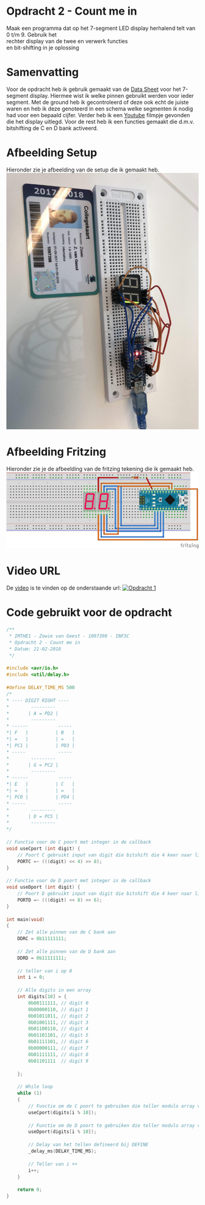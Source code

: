 # Opdracht 2 - Count	me	in

Maak	een	programma	dat	op	het	7-segment	LED	
display	 herhalend	telt	 van	 0	t/m	 9.	 Gebruik het	
rechter	display	van	de	 twee	en	verwerk functies	
en	bit-shifting	in	je	oplossing

# Samenvatting

Voor de opdracht heb ik gebruik gemaakt van de [Data Sheet] voor het 7-segment display. Hiermee wist ik welke pinnen gebruikt werden voor ieder segment. Met de ground heb ik gecontroleerd of deze ook echt de juiste waren en heb ik deze genoteerd in een schema welke segmenten ik nodig had voor een bepaald cijfer. Verder heb ik een [Youtube] filmpje gevonden die het display uitlegd.  Voor de rest heb ik een functies gemaakt die d.m.v. bitshifting de C en D bank activeerd. 

# Afbeelding Setup

Hieronder zie je afbeelding van de setup die ik gemaakt heb.
[![Opdracht 2 - Setup](https://github.com/zowie93/IMTHE1/blob/master/opdrachten/opdracht_2_1/assets/img/opdracht2_setup.JPG?raw=true)](https://github.com/zowie93/IMTHE1/blob/master/opdrachten/opdracht_2_1/assets/img/opdracht2_setup.JPG?raw=true)

# Afbeelding Fritzing

Hieronder zie je de afbeelding van de fritzing tekening die ik gemaakt heb.
[![Opdracht 2 - Fritzing](https://github.com/zowie93/IMTHE1/blob/master/opdrachten/opdracht_2_1/assets/img/opdracht2_1_fritzing_bb.png?raw=true)](https://github.com/zowie93/IMTHE1/blob/master/opdrachten/opdracht_2_1/assets/img/opdracht2_1_fritzing_bb.png?raw=true)

# Video URL

De [video] is te vinden op de onderstaande url:
[![Opdracht 1](https://img.youtube.com/vi/xxDyX3eZft4/maxresdefault.jpg)](https://youtu.be/xxDyX3eZft4)

# Code gebruikt voor de opdracht

```c
/**
 * IMTHE1 - Zowie van Geest - 1097398 - INF3C
 * Opdracht 2 - Count me in
 * Datum: 21-02-2018
 */

#include <avr/io.h>
#include <util/delay.h>

#define DELAY_TIME_MS 500
/*
* ---- DIGIT RIGHT ----
*        --------- 
*       | A = PD2 |
*        ---------
* ------           ----- 
*| F   |          | B   |
*| =   |          | =   |
*| PC1 |          | PD3 |
* -----            -----
*        --------- 
*       | G = PC2 |
*        ---------
* ------           ----- 
*| E   |          | C   |
*| =   |          | =   |
*| PC0 |          | PD4 |
* -----            -----
*        --------- 
*       | D = PC5 |
*        ---------
*/

// Functie voor de C poort met integer in de callback
void useCport (int digit) {
    // Poort C gebruikt input van digit die bitshift die 4 keer naar links en 8 keer naar rechts zodat die leeg begint en dan met de bitwise operator NOT draai ik ze om
    PORTC =~ (((digit) << 4) >> 8);
}

// Functie voor de D poort met integer in de callback
void useDport (int digit) {
    // Poort D gebruikt input van digit die bitshift die 4 keer naar links en 8 keer naar rechts zodat die leeg begint en dan met de bitwise operator NOT draai ik ze om
    PORTD =~ (((digit) << 8) >> 6);
}

int main(void)
{
    // Zet alle pinnen van de C bank aan
    DDRC = 0b11111111;

    // Zet alle pinnen van de D bank aan
    DDRD = 0b11111111;

    // teller van i op 0
    int i = 0;

    // Alle digits in een array
    int digits[10] = {
        0b00111111, // digit 0
        0b00000110, // digit 1
        0b01011011, // digit 2
        0b01001111, // digit 3
        0b01100110, // digit 4
        0b01101101, // digit 5
        0b01111101, // digit 6
        0b00000111, // digit 7
        0b01111111, // digit 8
        0b01101111  // digit 9

    };

    // While loop
    while (1)
    {
        // Functie om de C poort te gebruiken die teller modulo array van alle digits doorloopt
        useCport(digits[i % 10]);

        // Functie om de D poort te gebruiken die teller modulo array van alle digits doorloopt
        useDport(digits[i % 10]);
        
        // Delay van het tellen defineerd bij DEFINE
        _delay_ms(DELAY_TIME_MS);

        // Teller van i ++
        i++;
    }

    return 0;
}
```

[Data Sheet]: http://www.datasheetarchive.com/A/d5621A/B*-datasheet.html?q=A/d5621A/B*&amp;amp;amp;p=11
[video]: https://youtu.be/xxDyX3eZft4
[Youtube]: https://www.youtube.com/watch?v=yWwvUUZ4-Xs
